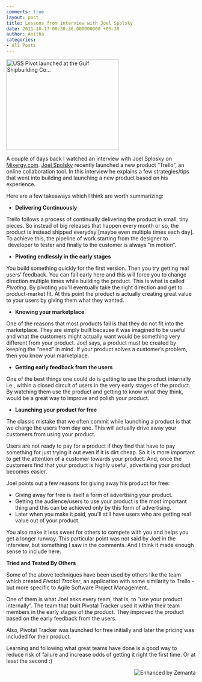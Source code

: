 ```yaml
---
comments: true
layout: post
title: Lessons from interview with Joel Spolsky
date: 2011-10-17 00:30:36.000000000 +05:30
author: Anitha
categories:
- All Posts
---
```


<a href="http://commons.wikipedia.org/wiki/File:PivotLaunching3S.jpg"><img title="USS Pivot launched at the Gulf Shipbuilding Co..." src="http://upload.wikimedia.org/wikipedia/commons/thumb/9/9d/PivotLaunching3S.jpg/300px-PivotLaunching3S.jpg" alt="USS Pivot launched at the Gulf Shipbuilding Co..." width="300" height="241" /></a>

<p style="text-align: center;" dir="ltr"></p>
<p dir="ltr">A couple of days back I watched an interview with Joel Splosky on <a href="http://mixergy.com/trello-joel-spolsky-interview/">Mixergy.com</a>. <a title="Joel Spolsky" rel="homepage" href="http://www.joelonsoftware.com/AboutMe.html">Joel Spolsky</a> recently launched a new product “Trello”, an online collaboration tool. In this interview he explains a few strategies/tips that went into building and launching a new product based on his experience.</p>

<!-- more -->
<p dir="ltr">Here are a few takeaways which I think are worth summarizing:</p>

<ul>
	<li>
<p dir="ltr"><strong>Delivering Continuously</strong></p>
</li>
</ul>
<p dir="ltr">Trello follows a process of continually delivering the product in small, tiny pieces. So instead of big releases that happen every month or so, the product is instead shipped everyday [maybe even multiple times each day]. To achieve this, the pipeline of work starting from the designer to  developer to tester and finally to the customer is always “in motion”.</p>

<ul>
	<li>
<p dir="ltr"><strong>Pivoting endlessly in the early stages</strong></p>
</li>
</ul>
<p dir="ltr">You build something quickly for the first version. Then you try getting real users’ feedback. You can fail early here and this will force you to change direction multiple times while building the product. This is what is called <em>Pivoting</em>. By pivoting you'll eventually take the right direction and get to product-market fit. At this point the product is actually creating great value to your users by giving them what they wanted.</p>

<ul>
	<li>
<p dir="ltr"><strong>Knowing your marketplace</strong></p>
</li>
</ul>
<p dir="ltr">One of the reasons that most products fail is that they do not fit into the marketplace. They are simply built because it was imagined to be useful and what the customers might actually want would be something very different from your product. Joel says, a product must be created by keeping the “need” in mind. If your product solves a customer’s problem, then you know your marketplace.</p>

<ul>
	<li>
<p dir="ltr"><strong>Getting early feedback from the users</strong></p>
</li>
</ul>
<p dir="ltr">One of the best things one could do is getting to use the product internally i.e., within a closed circuit of users in the very early stages of the product. By watching them use the product and getting to know what they think, would be a great way to improve and polish your product.</p>

<ul>
	<li>
<p dir="ltr"><strong>Launching your product for free</strong></p>
</li>
</ul>
<p dir="ltr">The classic mistake that we often commit while launching a product is that we charge the users from day one. This will actually drive away your customers from using your product.</p>
<p dir="ltr">Users are not ready to pay for a product if they find that have to pay something for just trying it out even if it is dirt cheap. So it is more important to get the attention of a customer towards your product. And, once the customers find that your product is highly useful, advertising your product becomes easier.</p>
<p dir="ltr">Joel points out a few reasons for giving away his product for free:</p>

<ul>
	<li>Giving away for free is itself a form of advertising your product.</li>
	<li>Getting the audience/users to use your product is the most important thing and this can be achieved only by this form of advertising.</li>
	<li>Later when you make it paid, you'll still have users who are getting real value out of your product.</li>
</ul>
<p dir="ltr">You also make it less sweet for others to compete with you and helps you get a longer runway. This particular point was not said by Joel in the interview, but something I saw in the comments. And I think it made enough sense to include here.</p>
<p dir="ltr"><strong>Tried and Tested By Others</strong></p>
<p dir="ltr">Some of the above techniques have been used by others like the team which created <em>Pivotal Tracker</em>, an application with some similarity to Trello - but more specific to Agile Software Project Management..</p>
<p dir="ltr">One of them is what Joel asks every team, that is, to “use your product internally”. The team that built Pivotal Tracker used it within their team members in the early stages of the product. They improved the product based on the early feedback from the users.</p>
<p dir="ltr">Also, Pivotal Tracker was launched for free initially and later the pricing was included for their product.</p>
<p dir="ltr">Learning and following what great teams have done is a good way to reduce risk of failure and increase odds of getting it right the first time. Or at least the second :)</p>

<div class="zemanta-pixie" style="margin-top: 10px; height: 15px;"><a class="zemanta-pixie-a" title="Enhanced by Zemanta" href="http://www.zemanta.com/"><img class="zemanta-pixie-img" style="border: none; float: right;" src="http://img.zemanta.com/zemified_e.png?x-id=dc8693de-42c6-42c8-9357-4a0607a2e696" alt="Enhanced by Zemanta" /></a></div>
